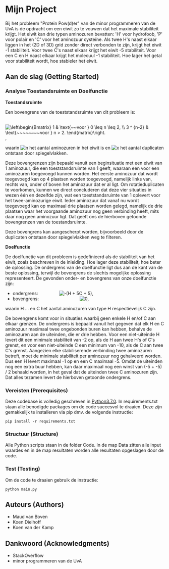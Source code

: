 # Mijn Project

Bij het probleem "Protein Pow(d)er" van de minor programmeren van de UvA is de opdracht om een eiwit zo te vouwen dat het maximale stabiliteit krijgt. Het eiwit kan drie typen aminozuren bevatten: 'H' voor hydrofoob, 'P' voor polair en 'C' voor het aminozuur cysteïne. Als twee H's naast elkaar liggen in het (2D of 3D) grid zonder direct verbonden te zijn, krijgt het eiwit -1 stabiliteit. Voor twee C's naast elkaar krijgt het eiwit -5 stabiliteit. Voor een C en H naast elkaar krijgt het molecuul -1 stabiliteit. Hoe lager het getal voor stabiliteit wordt, hoe stabieler het eiwit.

## Aan de slag (Getting Started)

### Analyse Toestandsruimte en Doelfunctie
__Toestandsruimte__

Een bovengrens van de toeststandsruimte van dit probleem is:

&nbsp;&nbsp;&nbsp;&nbsp;&nbsp;&nbsp;&nbsp;&nbsp;&nbsp;&nbsp;&nbsp;&nbsp;&nbsp;&nbsp;&nbsp;
<img src="https://latex.codecogs.com/gif.latex?\left\begin{Bmatrix}&space;1&space;&&space;\text{ ~~voor&space;}&space;0&space;\leq&space;n&space;\leq&space;2,&space;\\&space;3&space;^&space;{n-2}&space;&&space;\text{~~~~~~~~voor&space;}&space;n&space;>&space;2.&space;\end{matrix}\right." title="\left\begin{Bmatrix} 1 & \text{~~voor } 0 \leq n \leq 2, \\ 3 ^ {n-2} & \text{~~~~~~~~voor } n > 2. \end{matrix}\right." />,

waarin <img src="https://latex.codecogs.com/gif.latex?n" title="n" /> het aantal aminozuren in het eiwit is en <img src="https://latex.codecogs.com/gif.latex?x" title="x" /> het aantal duplicaten ontstaan door spiegelvlakken.

Deze bovengrenzen zijn bepaald vanuit een beginsituatie met een eiwit van 1 aminozuur, die een toeststandsruimte van 1 geeft, waaraan een voor een aminozuren toegevoegd kunnen worden. Het eerste aminozuur dat wordt toegevoegd kan op 4 plaatsen worden toegevoegd, namelijk links van, rechts van, onder of boven het aminozuur dat er al ligt. Om rotatieduplicaten te voorkomen, kunnen we direct concluderen dat deze vier situaties in wezen één en dezelfde zijn, wat een toeststandsruimte van 1 oplevert voor het twee-aminozurige eiwit. Ieder aminozuur dat vanaf nu wordt toegevoegd kan op maximaal drie plaatsen worden gelegd, namelijk de drie plaatsen waar het voorgaande aminozuur nog geen verbinding heeft, mits daar nog geen aminozuur ligt. Dat geeft ons de hierboven getoonde bovengrenzen van de toestandsruimte.

Deze bovengrens kan aangescherpt worden, bijvoorbeeld door de duplicaten ontstaan door spiegelvlakken weg te filteren.

__Doelfunctie__

De doelfunctie van dit probleem is gedefinieerd als de stabiliteit van het eiwit, zoals beschreven in de inleiding. Hoe lager deze stabiliteit, hoe beter de oplossing. De ondergrens van de doelfunctie ligt dus aan de kant van de beste oplossing, terwijl de bovengrens de slechts mogelijke oplossing representeert. De gevonden onder- en bovengrens van onze doelfunctie zijn:

* ondergrens: &nbsp;&nbsp;&nbsp;&nbsp;&nbsp;&nbsp;&nbsp;&nbsp;&nbsp;&nbsp;&nbsp;&nbsp;&nbsp;&nbsp;&nbsp; <img src="https://latex.codecogs.com/gif.latex?-(H&space;&plus;&space;5C&space;&plus;&space;5)" title="-(H + 5C + 5)" />,
* bovengrens: &nbsp;&nbsp;&nbsp;&nbsp;&nbsp;&nbsp;&nbsp;&nbsp;&nbsp;&nbsp;&nbsp;&nbsp;&nbsp;&nbsp;&nbsp;&nbsp;&nbsp;&nbsp;&nbsp;&nbsp;&nbsp;&nbsp;&nbsp;&nbsp;&nbsp;&nbsp;&nbsp;&nbsp;&nbsp;&nbsp;&nbsp; <img src="https://latex.codecogs.com/gif.latex?0" title="0" />,

waarin H ... en C het aantal aminozuren van type H respectievelijk C zijn.

De bovengrens komt voor in situaties waarbij geen enkele H en/of C aan elkaar grenzen. De ondergrens is bepaald vanuit het gegeven dat elk H en C aminozuur maximaal twee ongebonden buren kan hebben, behalve de aminozuren aan de uiteinden, die er drie hebben. Voor een niet-uiteinde H levert dit een minimale stabiliteit van -2 op, als de H aan twee H's of C's grenst, en voor een niet-uiteinde C een minimum van -10, als de C aan twee C's grenst. Aangezien elke stabiliserende verbinding twee aminozuren betreft, moet de minimale stabiliteit per aminozuur nog gehalveerd worden. Dus een H levert maximaal -1 op en een C maximaal -5. Omdat de uiteinden nog een extra buur hebben, kan daar maximaal nog een winst van (-5 + -5) / 2 behaald worden, in het geval dat de uiteinden twee C aminozuren zijn. Dat alles tezamen levert de hierboven getoonde ondergrens. 


### Vereisten (Prerequisites)

Deze codebase is volledig geschreven in [Python3.7.0](https://www.python.org/downloads/). In requirements.txt staan alle benodigde packages om de code succesvol te draaien. Deze zijn gemakkelijk te installeren via pip dmv. de volgende instructie:

```
pip install -r requirements.txt
```

### Structuur (Structure)

Alle Python scripts staan in de folder Code. In de map Data zitten alle input waardes en in de map resultaten worden alle resultaten opgeslagen door de code.

### Test (Testing)

Om de code te draaien gebruik de instructie:

```
python main.py
```

## Auteurs (Authors)

* Maud van Boven
* Koen Dielhoff
* Koen van der Kamp

## Dankwoord (Acknowledgments)

* StackOverflow
* minor programmeren van de UvA
